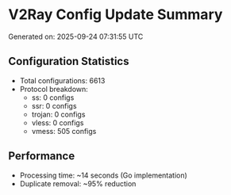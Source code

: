 # V2Ray Config Update Summary
Generated on: 2025-09-24 07:31:55 UTC

## Configuration Statistics
- Total configurations: 6613
- Protocol breakdown:
  - ss: 0 configs
  - ssr: 0 configs
  - trojan: 0 configs
  - vless: 0 configs
  - vmess: 505 configs

## Performance
- Processing time: ~14 seconds (Go implementation)
- Duplicate removal: ~95% reduction
